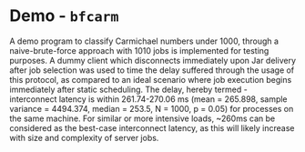 # Demo - `bfcarm`
A demo program to classify Carmichael numbers under 1000, through a naive-brute-force approach with 1010 jobs is implemented for testing purposes.
A dummy client which disconnects immediately upon Jar delivery after job selection was used to time the delay suffered through the usage of this protocol, as compared to an ideal scenario where job execution begins immediately after static scheduling. 
The delay, hereby termed - interconnect latency is within 261.74-270.06 ms (mean = 265.898, sample variance = 4494.374, median = 253.5, N = 1000, p = 0.05) for processes on the same machine. 
For similar or more intensive loads, ~260ms can be considered as the best-case interconnect latency, as this will likely increase with size and complexity of server jobs.

